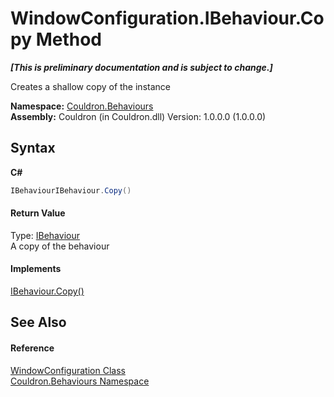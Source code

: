 # WindowConfiguration.IBehaviour.Copy Method 
 _**\[This is preliminary documentation and is subject to change.\]**_

Creates a shallow copy of the instance

**Namespace:**&nbsp;<a href="N_Couldron_Behaviours">Couldron.Behaviours</a><br />**Assembly:**&nbsp;Couldron (in Couldron.dll) Version: 1.0.0.0 (1.0.0.0)

## Syntax

**C#**<br />
``` C#
IBehaviourIBehaviour.Copy()
```


#### Return Value
Type: <a href="T_Couldron_Behaviours_IBehaviour">IBehaviour</a><br />A copy of the behaviour

#### Implements
<a href="M_Couldron_Behaviours_IBehaviour_Copy">IBehaviour.Copy()</a><br />

## See Also


#### Reference
<a href="T_Couldron_Behaviours_WindowConfiguration">WindowConfiguration Class</a><br /><a href="N_Couldron_Behaviours">Couldron.Behaviours Namespace</a><br />